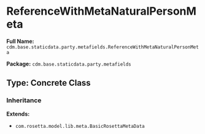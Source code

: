 # ReferenceWithMetaNaturalPersonMeta

**Full Name:** `cdm.base.staticdata.party.metafields.ReferenceWithMetaNaturalPersonMeta`

**Package:** `cdm.base.staticdata.party.metafields`

## Type: Concrete Class

### Inheritance

**Extends:**
- `com.rosetta.model.lib.meta.BasicRosettaMetaData`

